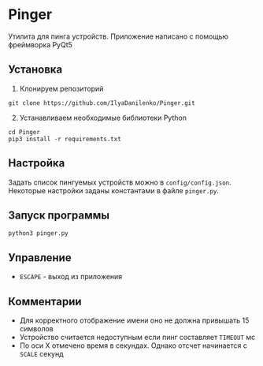 # Pinger
Утилита для пинга устройств. Приложение написано с помощью фреймворка PyQt5

## Установка
1. Клонируем репозиторий
```
git clone https://github.com/IlyaDanilenko/Pinger.git
```
2. Устанавливаем необходимые библиотеки Python
```
cd Pinger
pip3 install -r requirements.txt
```

## Настройка
Задать список пингуемых устройств можно в `config/config.json`. Некоторые настройки заданы константами в файле `pinger.py`.

## Запуск программы
```
python3 pinger.py
```

## Управление
* `ESCAPE` - выход из приложения

## Комментарии
* Для корректного отображение имени оно не должна привышать 15 символов
* Устройство считается недоступным если пинг составляет `TIMEOUT` мс
* По оси X отмечено время в секундах. Однако отсчет начинается с `SCALE` секунд